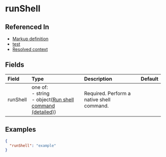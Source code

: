 
# runShell



## Referenced In

- [Markup definition](/docs/references/schemas/Markup%20definition)
- [test](/docs/references/schemas/test)
- [Resolved context](/docs/references/schemas/Resolved%20context)

## Fields

Field | Type | Description | Default
:-- | :-- | :-- | :--
runShell | one of:<br/>- string<br/>- object([Run shell command (detailed)](/docs/references/schemas/Run%20shell%20command%20(detailed))) | Required. Perform a native shell command. | 

## Examples

```json
{
  "runShell": "example"
}
```
